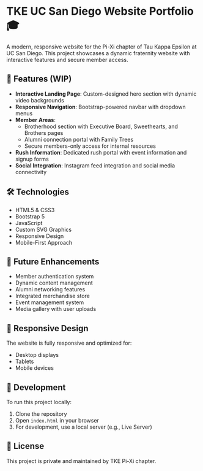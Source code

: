 # TKE UC San Diego Website Portfolio 🎓

A modern, responsive website for the Pi-Xi chapter of Tau Kappa Epsilon at UC San Diego. This project showcases a dynamic fraternity website with interactive features and secure member access.

## 🌟 Features (WIP)

- **Interactive Landing Page**: Custom-designed hero section with dynamic video backgrounds
- **Responsive Navigation**: Bootstrap-powered navbar with dropdown menus
- **Member Areas**: 
  - Brotherhood section with Executive Board, Sweethearts, and Brothers pages
  - Alumni connection portal with Family Trees
  - Secure members-only access for internal resources
- **Rush Information**: Dedicated rush portal with event information and signup forms
- **Social Integration**: Instagram feed integration and social media connectivity

## 🛠️ Technologies

- HTML5 & CSS3
- Bootstrap 5
- JavaScript
- Custom SVG Graphics
- Responsive Design
- Mobile-First Approach

## 🚀 Future Enhancements

- Member authentication system
- Dynamic content management
- Alumni networking features
- Integrated merchandise store
- Event management system
- Media gallery with user uploads

## 📱 Responsive Design

The website is fully responsive and optimized for:
- Desktop displays
- Tablets
- Mobile devices

## 🔧 Development

To run this project locally:

1. Clone the repository
2. Open `index.html` in your browser
3. For development, use a local server (e.g., Live Server)

## 📝 License

This project is private and maintained by TKE Pi-Xi chapter.
